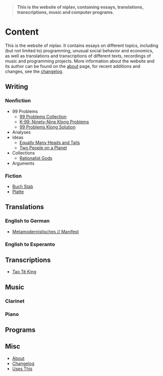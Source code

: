 > __This is the website of niplav, containing essays, translations,
> transcriptions, music and computer programs.__

Content
=======

This is the website of niplav. It contains essays on different topics,
including (but not limited to) programming, unusual social behavior and
economics, as well as translations and transcriptions of different texts,
recordings of music and programming projects. More information about
the website and its author can be found on the [about](./about.md) page,
for recent additions and changes, see the [changelog](./changelog.md).

Writing
-------

### Nonfiction

* 99 Problems
	* [99 Problems Collection](./99_problems_collection.md)
	* [K-99: Ninety-Nine Klong Problems](./99_klong_problems.md)
	* [99 Problems Klong Solution](./99_problems_klong_solution.md)
* Analyses
* Ideas
	* [Equally Many Heads and Tails](./equally_many_heads_and_tails.md)
	* [Two People on a Planet](./two_people_on_a_planet.md)
* Collections
	* [Rationalist Gods](./rationalist_gods.md)
* Arguments

### Fiction

* [Buch Stab](./buch_stab.md)
* [Platte](./platte.md)

Translations
------------

### English to German

* [Metamodernistisches // Manifest](./metamodernistisches_manifest.md)

### English to Esperanto

Transcriptions
--------------

* [Tao Tê King](./tao_te_king.md)

Music
-----

### Clarinet

### Piano

Programs
--------

Misc
-----

* [About](./about.md)
* [Changelog](./changelog.md)
* [Uses This](./uses_this.md)
